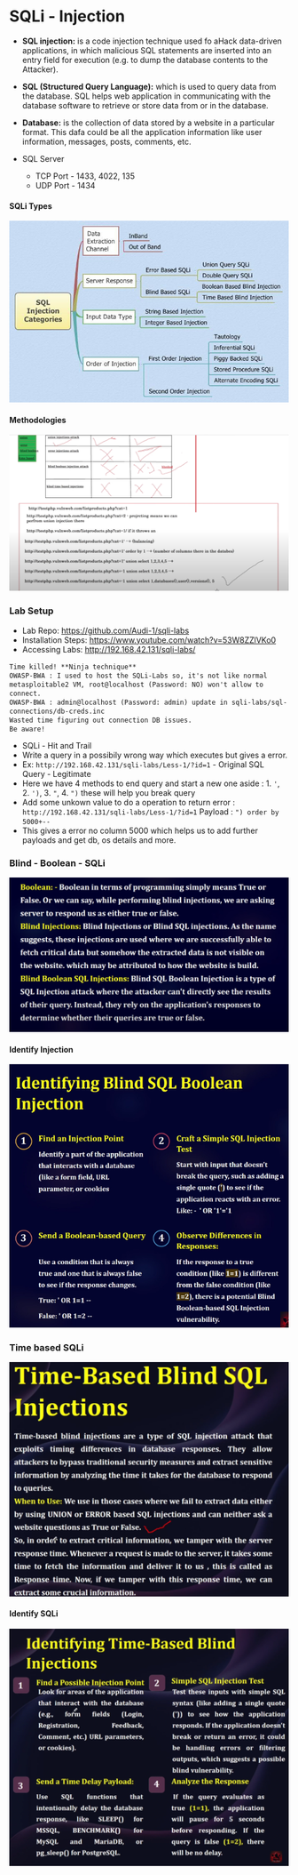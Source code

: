 # SQLi - Injection

- **SQL injection:** is a code injection technique used fo aHack data-driven applications, in which malicious SQL statements are inserted into an entry field for execution (e.g. to dump the database contents to the Attacker).

- **SQL (Structured Query Language):** which is used to query data from the database. SQL helps web application in communicating with the database software to retrieve or store data from or in the database.

- **Database:** is the collection of data stored by a website in a particular format. This dafa could be all the application information like user information, messages, posts, comments, etc.

- SQL Server 
    - TCP Port - 1433, 4022, 135
    - UDP Port - 1434

#### SQLi Types 
![alt text](assets/sqlitypes.png)

#### Methodologies
![alt text](assets/sqlimethods.png)

### Lab Setup
- Lab Repo: https://github.com/Audi-1/sqli-labs
- Installation Steps: https://www.youtube.com/watch?v=53W8ZZlVKo0
- Accessing Labs: http://192.168.42.131/sqli-labs/

```
Time killed! **Ninja technique**  
OWASP-BWA : I used to host the SQLi-Labs so, it's not like normal metasploitable2 VM, root@localhost (Password: NO) won't allow to connect.  
OWASP-BWA : admin@localhost (Password: admin) update in sqli-labs/sql-connections/db-creds.inc 
Wasted time figuring out connection DB issues.
Be aware!
```

- SQLi - Hit and Trail  
- Write a query in a possibily wrong way which executes but gives a error.
- Ex: `http://192.168.42.131/sqli-labs/Less-1/?id=1` - Original SQL Query - Legitimate
- Here we have 4 methods to end query and start a new one aside : 1. `'`, 2. `')`, 3. `"`, 4. `")` these will help you break query
- Add some unkown value to do a operation to return error : `http://192.168.42.131/sqli-labs/Less-1/?id=1` Payload : `") order by 5000+--` 
- This gives a error no column 5000 which helps us to add further payloads and get db, os details and more.

### Blind - Boolean - SQLi 
![alt text](assets/bbqsli.png)
#### Identify Injection
![alt text](assets/idislqi.png)
### Time based SQLi 
![alt text](assets/timesqli.png)
#### Identify SQLi
![alt text](assets/timeidisqli.png)
